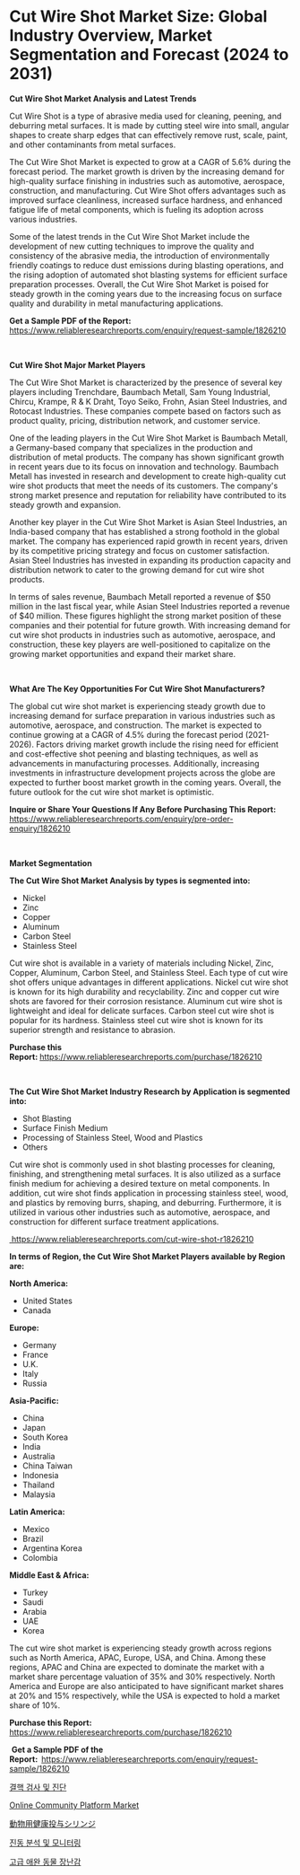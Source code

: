 <p><h1>Cut Wire Shot Market Size: Global Industry Overview, Market Segmentation and Forecast (2024 to 2031)</h1></p><p><strong>Cut Wire Shot Market Analysis and Latest Trends</strong></p>
<p><p>Cut Wire Shot is a type of abrasive media used for cleaning, peening, and deburring metal surfaces. It is made by cutting steel wire into small, angular shapes to create sharp edges that can effectively remove rust, scale, paint, and other contaminants from metal surfaces.</p><p>The Cut Wire Shot Market is expected to grow at a CAGR of 5.6% during the forecast period. The market growth is driven by the increasing demand for high-quality surface finishing in industries such as automotive, aerospace, construction, and manufacturing. Cut Wire Shot offers advantages such as improved surface cleanliness, increased surface hardness, and enhanced fatigue life of metal components, which is fueling its adoption across various industries.</p><p>Some of the latest trends in the Cut Wire Shot Market include the development of new cutting techniques to improve the quality and consistency of the abrasive media, the introduction of environmentally friendly coatings to reduce dust emissions during blasting operations, and the rising adoption of automated shot blasting systems for efficient surface preparation processes. Overall, the Cut Wire Shot Market is poised for steady growth in the coming years due to the increasing focus on surface quality and durability in metal manufacturing applications.</p></p>
<p><strong>Get a Sample PDF of the Report:&nbsp;</strong> <a href="https://www.reliableresearchreports.com/enquiry/request-sample/1826210">https://www.reliableresearchreports.com/enquiry/request-sample/1826210</a></p>
<p>&nbsp;</p>
<p><strong>Cut Wire Shot Major Market Players</strong></p>
<p><p>The Cut Wire Shot Market is characterized by the presence of several key players including Trenchdare, Baumbach Metall, Sam Young Industrial, Chircu, Krampe, R & K Draht, Toyo Seiko, Frohn, Asian Steel Industries, and Rotocast Industries. These companies compete based on factors such as product quality, pricing, distribution network, and customer service.</p><p>One of the leading players in the Cut Wire Shot Market is Baumbach Metall, a Germany-based company that specializes in the production and distribution of metal products. The company has shown significant growth in recent years due to its focus on innovation and technology. Baumbach Metall has invested in research and development to create high-quality cut wire shot products that meet the needs of its customers. The company's strong market presence and reputation for reliability have contributed to its steady growth and expansion.</p><p>Another key player in the Cut Wire Shot Market is Asian Steel Industries, an India-based company that has established a strong foothold in the global market. The company has experienced rapid growth in recent years, driven by its competitive pricing strategy and focus on customer satisfaction. Asian Steel Industries has invested in expanding its production capacity and distribution network to cater to the growing demand for cut wire shot products.</p><p>In terms of sales revenue, Baumbach Metall reported a revenue of $50 million in the last fiscal year, while Asian Steel Industries reported a revenue of $40 million. These figures highlight the strong market position of these companies and their potential for future growth. With increasing demand for cut wire shot products in industries such as automotive, aerospace, and construction, these key players are well-positioned to capitalize on the growing market opportunities and expand their market share.</p></p>
<p>&nbsp;</p>
<p><strong>What Are The Key Opportunities For Cut Wire Shot Manufacturers?</strong></p>
<p><p>The global cut wire shot market is experiencing steady growth due to increasing demand for surface preparation in various industries such as automotive, aerospace, and construction. The market is expected to continue growing at a CAGR of 4.5% during the forecast period (2021-2026). Factors driving market growth include the rising need for efficient and cost-effective shot peening and blasting techniques, as well as advancements in manufacturing processes. Additionally, increasing investments in infrastructure development projects across the globe are expected to further boost market growth in the coming years. Overall, the future outlook for the cut wire shot market is optimistic.</p></p>
<p><strong>Inquire or Share Your Questions If Any Before Purchasing This Report:</strong> <a href="https://www.reliableresearchreports.com/enquiry/pre-order-enquiry/1826210">https://www.reliableresearchreports.com/enquiry/pre-order-enquiry/1826210</a></p>
<p>&nbsp;</p>
<p><strong>Market Segmentation</strong></p>
<p><strong>The Cut Wire Shot Market Analysis by types is segmented into:</strong></p>
<p><ul><li>Nickel</li><li>Zinc</li><li>Copper</li><li>Aluminum</li><li>Carbon Steel</li><li>Stainless Steel</li></ul></p>
<p><p>Cut wire shot is available in a variety of materials including Nickel, Zinc, Copper, Aluminum, Carbon Steel, and Stainless Steel. Each type of cut wire shot offers unique advantages in different applications. Nickel cut wire shot is known for its high durability and recyclability. Zinc and copper cut wire shots are favored for their corrosion resistance. Aluminum cut wire shot is lightweight and ideal for delicate surfaces. Carbon steel cut wire shot is popular for its hardness. Stainless steel cut wire shot is known for its superior strength and resistance to abrasion.</p></p>
<p><strong>Purchase this Report:&nbsp;</strong><a href="https://www.reliableresearchreports.com/purchase/1826210">https://www.reliableresearchreports.com/purchase/1826210</a></p>
<p>&nbsp;</p>
<p><strong>The Cut Wire Shot Market Industry Research by Application is segmented into:</strong></p>
<p><ul><li>Shot Blasting</li><li>Surface Finish Medium</li><li>Processing of Stainless Steel, Wood and Plastics</li><li>Others</li></ul></p>
<p><p>Cut wire shot is commonly used in shot blasting processes for cleaning, finishing, and strengthening metal surfaces. It is also utilized as a surface finish medium for achieving a desired texture on metal components. In addition, cut wire shot finds application in processing stainless steel, wood, and plastics by removing burrs, shaping, and deburring. Furthermore, it is utilized in various other industries such as automotive, aerospace, and construction for different surface treatment applications.</p></p>
<p><a href="https://www.reliableresearchreports.com/cut-wire-shot-r1826210">&nbsp;https://www.reliableresearchreports.com/cut-wire-shot-r1826210</a></p>
<p><strong>In terms of Region, the Cut Wire Shot Market Players available by Region are:</strong></p>
<p>
    <p> <strong> North America: </strong>
        <ul>
            <li>United States</li>
            <li>Canada</li>
        </ul>
        </p> 
    <p> <strong> Europe: </strong>
        <ul>
            <li>Germany</li>
            <li>France</li>
            <li>U.K.</li>
            <li>Italy</li>
            <li>Russia</li>
        </ul>
        </p> 
    <p> <strong> Asia-Pacific: </strong>
        <ul>
            <li>China</li>
            <li>Japan</li>
            <li>South Korea</li>
            <li>India</li>
            <li>Australia</li>
            <li>China Taiwan</li>
            <li>Indonesia</li>
            <li>Thailand</li>
            <li>Malaysia</li>
        </ul>
        </p> 
    <p> <strong> Latin America: </strong>
        <ul>
            <li>Mexico</li>
            <li>Brazil</li>
            <li>Argentina Korea</li>
            <li>Colombia</li>
        </ul>
        </p> 
    <p> <strong> Middle East & Africa: </strong>
        <ul>
            <li>Turkey</li>
            <li>Saudi</li>
            <li>Arabia</li>
            <li>UAE</li>
            <li>Korea</li>
        </ul>
    </p>
    </p>
<p><p>The cut wire shot market is experiencing steady growth across regions such as North America, APAC, Europe, USA, and China. Among these regions, APAC and China are expected to dominate the market with a market share percentage valuation of 35% and 30% respectively. North America and Europe are also anticipated to have significant market shares at 20% and 15% respectively, while the USA is expected to hold a market share of 10%.</p></p>
<p><strong>Purchase this Report: </strong><a href="https://www.reliableresearchreports.com/purchase/1826210">https://www.reliableresearchreports.com/purchase/1826210</a></p>
<p>&nbsp;<strong>Get a Sample PDF of the Report:&nbsp;&nbsp;</strong><a href="https://www.reliableresearchreports.com/enquiry/request-sample/1826210">https://www.reliableresearchreports.com/enquiry/request-sample/1826210</a></p>
<p><strong></strong></p>
<p><p><a href="https://medium.com/@karenburke2009/%EA%B2%B0%ED%95%B5-%EA%B2%80%EC%82%AC-%EB%B0%8F-%EC%A7%84%EB%8B%A8-%EC%8B%9C%EC%9E%A5-%EC%A1%B0%EC%82%AC-%EB%B3%B4%EA%B3%A0%EC%84%9C-%EA%B7%B8-%EC%97%AD%EC%82%AC-%EB%B0%8F-2024%EB%85%84%EB%B6%80%ED%84%B0-2031%EB%85%84%EA%B9%8C%EC%A7%80%EC%9D%98-%EC%98%88%EC%B8%A1-70fc041648a8">결핵 검사 및 진단</a></p><p><a href="https://github.com/fkhcgcyl33/Market-Research-Report-List-1/blob/main/online-community-platform-market.md">Online Community Platform Market</a></p><p><a href="https://github.com/KaydenJohns1964/Market-Research-Report-List-2/blob/main/381766790403.md">動物用健康投与シリンジ</a></p><p><a href="https://medium.com/@codystark26/%EC%A7%84%EB%8F%99-%EB%B6%84%EC%84%9D-%EB%B0%8F-%EB%AA%A8%EB%8B%88%ED%84%B0%EB%A7%81-%EC%8B%9C%EC%9E%A5-%EC%A7%80%ED%91%9C-%ED%95%B4%EB%8F%85-%EC%8B%9C%EC%9E%A5-%EC%A0%90%EC%9C%A0%EC%9C%A8-%ED%8A%B8%EB%A0%8C%EB%93%9C-%EB%B0%8F-%EC%84%B1%EC%9E%A5-%ED%8C%A8%ED%84%B4-864315a43c32">진동 분석 및 모니터링</a></p><p><a href="https://github.com/khairinauzunul/Market-Research-Report-List-1/blob/main/6559010129211.md">고급 애완 동물 장난감</a></p></p>